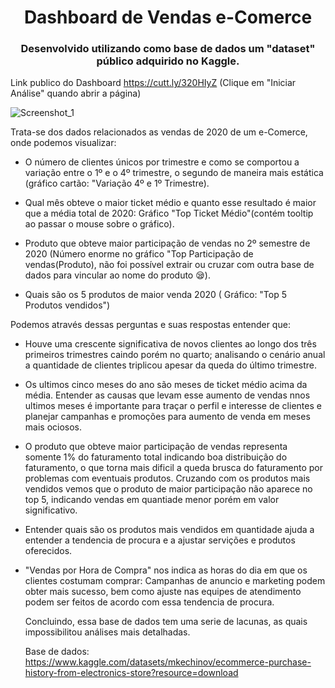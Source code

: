 <h1 align="center">Dashboard de Vendas e-Comerce </h1>

<h3 align="center">Desenvolvido utilizando como base de dados um "dataset" público adquirido no Kaggle.</h3>

Link publico do Dashboard 
https://cutt.ly/320HIyZ (Clique em "Iniciar Análise" quando abrir a página) 


![Screenshot_1](https://user-images.githubusercontent.com/123345403/215247934-fe81b8f1-b329-4d42-896b-c2300434c551.png)








Trata-se dos dados relacionados as vendas de 2020 de um e-Comerce, onde podemos visualizar:
 
- O número de clientes únicos por trimestre e como se comportou a variação entre o 1º e o 4º trimestre, o segundo de maneira mais estática (gráfico cartão: "Variação 4º e 1º Trimestre). 

- Qual mês obteve o maior ticket médio e quanto esse resultado é maior que a média total de 2020: Gráfico "Top Ticket Médio"(contém tooltip ao passar o mouse sobre o gráfico). 

- Produto que obteve maior participação de vendas no 2º semestre de 2020 (Número enorme no gráfico "Top Participação de vendas(Produto), não foi possível extrair ou cruzar com outra base de dados para vincular ao nome do produto 😪). 

- Quais são os 5 produtos de maior venda 2020 ( Gráfico: "Top 5 Produtos vendidos") 



Podemos através dessas perguntas e suas respostas entender que: 

- Houve uma crescente significativa de novos clientes ao longo dos três primeiros trimestres caindo porém no quarto; analisando o cenário anual a quantidade de clientes triplicou apesar da queda do último trimestre. 

- Os ultimos cinco meses do ano são meses de ticket médio acima da média. Entender as causas que levam esse aumento de vendas nnos ultimos meses é importante para traçar o perfil e interesse de clientes e planejar campanhas e promoções para aumento de venda em meses mais ociosos. 

- O produto que obteve maior participação de vendas representa somente 1% do faturamento total indicando boa distribuição do faturamento, o que torna mais dificil a queda brusca do faturamento por problemas com eventuais produtos. Cruzando com os produtos mais vendidos vemos que o produto de maior participação não aparece no top 5, indicando vendas em quantiade menor porém em valor significativo. 

- Entender quais são os produtos mais vendidos em quantidade ajuda a entender a tendencia de procura e a ajustar servições e produtos oferecidos.

- "Vendas por Hora de Compra" nos indica as horas do dia em que os clientes costumam comprar: Campanhas de anuncio e marketing podem obter mais sucesso, bem como ajuste nas equipes de atendimento podem ser feitos de acordo com essa tendencia de procura. 


   Concluindo, essa base de dados tem uma serie de lacunas, as quais impossibilitou análises mais detalhadas. 
   
   
   Base de dados: https://www.kaggle.com/datasets/mkechinov/ecommerce-purchase-history-from-electronics-store?resource=download
